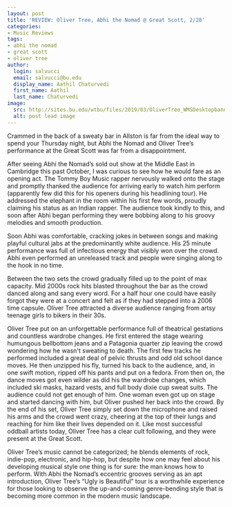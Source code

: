 ```yaml
---
layout: post
title: 'REVIEW: Oliver Tree, Abhi the Nomad @ Great Scott, 2/28'
categories:
- Music Reviews
tags:
- abhi the nomad
- great scott
- oliver tree
author:
  login: salvucci
  email: salvucci@bu.edu
  display_name: Aathil Chaturvedi
  first_name: Aathil
  last_name: Chaturvedi
image:
  src: http://sites.bu.edu/wtbu/files/2019/03/OliverTree_WMSDesktopbanner.jpg
  alt: post lead image
---
```

Crammed in the back of a sweaty bar in Allston is far from the ideal way to spend your Thursday night, but Abhi the Nomad and Oliver Tree’s performance at the Great Scott was far from a disappointment.

After seeing Abhi the Nomad’s sold out show at the Middle East in Cambridge this past October, I was curious to see how he would fare as an opening act. The Tommy Boy Music rapper nervously walked onto the stage and promptly thanked the audience for arriving early to watch him perform (apparently few did this for his openers during his headlining tour). He addressed the elephant in the room within his first few words, proudly claiming his status as an Indian rapper. The audience took kindly to this, and soon after Abhi began performing they were bobbing along to his groovy melodies and smooth production.

Soon Abhi was comfortable, cracking jokes in between songs and making playful cultural jabs at the predominantly white audience. His 25 minute performance was full of infectious energy that visibly won over the crowd. Abhi even performed an unreleased track and people were singing along to the hook in no time.

Between the two sets the crowd gradually filled up to the point of max capacity. Mid 2000s rock hits blasted throughout the bar as the crowd danced along and sang every word. For a half hour one could have easily forgot they were at a concert and felt as if they had stepped into a 2006 time capsule. Oliver Tree attracted a diverse audience ranging from artsy teenage girls to bikers in their 30s.

Oliver Tree put on an unforgettable performance full of theatrical gestations and countless wardrobe changes. He first entered the stage wearing humungous bellbottom jeans and a Patagonia quarter zip leaving the crowd wondering how he wasn't sweating to death. The first few tracks he performed included a great deal of pelvic thrusts and odd old school dance moves. He then unzipped his fly, turned his back to the audience, and, in one swift motion, ripped off his pants and put on a fedora. From then on, the dance moves got even wilder as did his the wardrobe changes, which included ski masks, hazard vests, and full body dixie cup sweat suits. The audience could not get enough of him. One woman even got up on stage and started dancing with him, but Oliver pushed her back into the crowd. By the end of his set, Oliver Tree simply set down the microphone and raised his arms and the crowd went crazy, cheering at the top of their lungs and reaching for him like their lives depended on it. Like most successful oddball artists today, Oliver Tree has a clear cult following, and they were present at the Great Scott.

Oliver Tree’s music cannot be categorized; he blends elements of rock, indie-pop, electronic, and hip-hop, but despite how one may feel about his developing musical style one thing is for sure: the man knows how to perform. With Abhi the Nomad’s eccentric grooves serving as an apt introduction, Oliver Tree’s “Ugly is Beautiful” tour is a worthwhile experience for those looking to observe the up-and-coming genre-bending style that is becoming more common in the modern music landscape.
